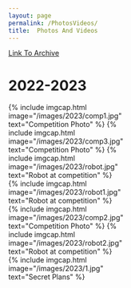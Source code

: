 ```yaml
---
layout: page
permalink: /PhotosVideos/
title:  Photos And Videos
---
```


[Link To Archive]({{site.baseurl}}/PhotosVideos-a)


# 2022-2023
<div style="display:grid;grid-template-columns:repeat(3, 1fr);">
{% include imgcap.html image="/images/2023/comp1.jpg" text="Competition Photo" %}
{% include imgcap.html image="/images/2023/comp3.jpg" text="Competition Photo" %}
{% include imgcap.html image="/images/2023/robot.jpg" text="Robot at competition" %}
{% include imgcap.html image="/images/2023/robot1.jpg" text="Robot at competition" %}
{% include imgcap.html image="/images/2023/comp2.jpg" text="Competition Photo" %}
{% include imgcap.html image="/images/2023/robot2.jpg" text="Robot at competition" %}
{% include imgcap.html image="/images/2023/1.jpg" text="Secret Plans" %}
</div>